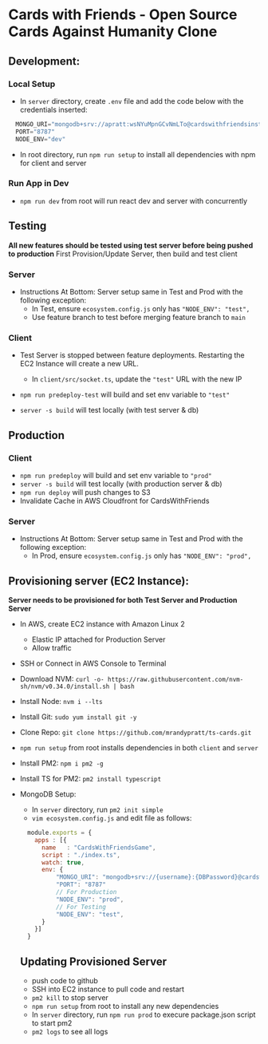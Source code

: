 # Cards with Friends - Open Source Cards Against Humanity Clone

## Development:

### Local Setup
  - In `server` directory, create `.env` file and add the code below with the credentials inserted:
  ```javascript 
    MONGO_URI="mongodb+srv://apratt:wsNYuMpnGCvNmLTo@cardswithfriendsinstanc.k9ksw.mongodb.net/"
    PORT="8787"
    NODE_ENV="dev"
  ```
  - In root directory, run `npm run setup` to install all dependencies with npm for client and server

### Run App in Dev
  - `npm run dev` from root will run react dev and server with concurrently

## Testing
**All new features should be tested using test server before being pushed to production**
First Provision/Update Server, then build and test client
### Server
  - Instructions At Bottom: Server setup same in Test and Prod with the following exception:
    - In Test, ensure `ecosystem.config.js` only has `"NODE_ENV": "test",`
    - Use feature branch to test before merging feature branch to `main`
### Client
  - Test Server is stopped between feature deployments. Restarting the EC2 Instance will create a new URL.
    - In `client/src/socket.ts`, update the `"test"` URL with the new IP

  - `npm run predeploy-test` will build and set env variable to `"test"`
  - `server -s build` will test locally (with test server & db)
## Production
### Client
  - `npm run predeploy` will build and set env variable to `"prod"`
  - `server -s build` will test locally (with production server & db)
  - `npm run deploy` will push changes to S3
  - Invalidate Cache in AWS Cloudfront for CardsWithFriends

### Server
  - Instructions At Bottom: Server setup same in Test and Prod with the following exception:
    - In Prod, ensure `ecosystem.config.js` only has `"NODE_ENV": "prod",`
## Provisioning server (EC2 Instance):
**Server needs to be provisioned for both Test Server and Production Server**
- In AWS, create EC2 instance with Amazon Linux 2
  - Elastic IP attached for Production Server
  - Allow traffic
- SSH or Connect in AWS Console to Terminal
- Download NVM: `curl -o- https://raw.githubusercontent.com/nvm-sh/nvm/v0.34.0/install.sh | bash`
- Install Node: `nvm i --lts`
- Install Git: `sudo yum install git -y`
- Clone Repo: `git clone https://github.com/mrandypratt/ts-cards.git`
- `npm run setup` from root installs dependencies in both `client` and `server`
- Install PM2: `npm i pm2 -g`
- Install TS for PM2: `pm2 install typescript`
- MongoDB Setup:
  - In `server` directory, run `pm2 init simple`
  - `vim ecosystem.config.js` and edit file as follows:

  ```javascript
    module.exports = {
      apps : [{
        name   : "CardsWithFriendsGame",
        script : "./index.ts",
        watch: true,
        env: {
            "MONGO_URI": "mongodb+srv://{username}:{DBPassword}@cardswithfriendsinstanc.k9ksw.mongodb.net/",
            "PORT": "8787"
            // For Production
            "NODE_ENV": "prod",
            // For Testing
            "NODE_ENV": "test",
        }
      }]
    }
  ```

  ## Updating Provisioned Server
  - push code to github
  - SSH into EC2 instance to pull code and restart
  - `pm2 kill` to stop server
  - `npm run setup` from root to install any new dependencies
  - In `server` directory, run `npm run prod` to execure package.json script to start pm2
  - `pm2 logs` to see all logs
